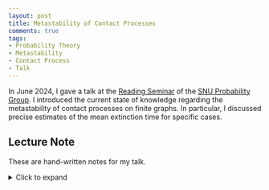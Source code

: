 ```yaml
---
layout: post
title: Metastability of Contact Processes
comments: true
tags: 
- Probability Theory
- Metastability
- Contact Process
- Talk
---
```


In June 2024, I gave a talk at the [Reading Seminar](https://sites.google.com/view/snuprob/seminar/reading-seminar?authuser=0) of the [SNU Probability Group](https://sites.google.com/view/snuprob/home?authuser=0). I introduced the current state of knowledge regarding the metastability of contact processes on finite graphs. In particular, I discussed precise estimates of the mean extinction time for specific cases.


## Lecture Note
These are hand-written notes for my talk. 
<details>
<summary>Click to expand</summary>
<object data="/assets/2024-06-17-metastability-of-contact-processes/Metastability of Contact Processes_240617_resized.pdf" width="700" height="1000" type='application/pdf'></object>
</details>